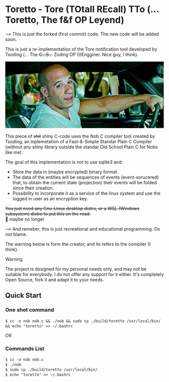 # Toretto - Tore (TOtall REcall) TTo (... Toretto, The f&f OP Leyend)

--> This is just the forked (first commit) code. The new code will be added soon. 

This is just a re-implementation of the Tore notification tool developed by Tsoding (... The ~~C...S...~~ Zoding OP (I)Engginer.  Nice guy, I think).


![Alt text](toretto-tokyo-drift.png)


This piece of ~~shit~~ shiny C-code uses the Nob C compiler tool created by Tsoding, an inplemetation of a Fast-&-Simple Standar Plain C Compiler (without any shiny library outside the standar Old School Plain C for Nobs like me).

The goal of this implementation is not to use sqlite3 and: 
  - Store the data in (maybe encrypted) binary format.
  - The data of the entities will be sequences of events (event-sorucered) that, to obtain the current state (projection) their events will be folded since their creation.
  - Possibility to incorporate it as a service of the linux system and use the logged in user as an encryption key.



~~You just need any Gnu-Linux desktop distro, or a WSL (Windows subsystem) distro to put this on the road.~~  
🥲 maybe no longer


--> And remeber, this is just recreational and educational programming. Do not blame.

The warning below is form the creator, and its refers to the compiler (I think).
> [!WARNING]
> The project is designed for my personal needs only, and may not be suitable for everybody. I do not offer any support for it either. It's completely Open Source, fork it and adapt it to your needs.



## Quick Start

### One shot command

```console
$ cc -o nob nob.c && ./nob && sudo cp ./build/toretto /usr/local/bin/ && echo "toretto" >> ~/.bashrc
```

OR

### Commands List

```console
$ cc -o nob nob.c
$ ./nob
$ sudo cp ./build/toretto /usr/local/bin/
$ echo "toretto" >> ~/.bashrc
```
